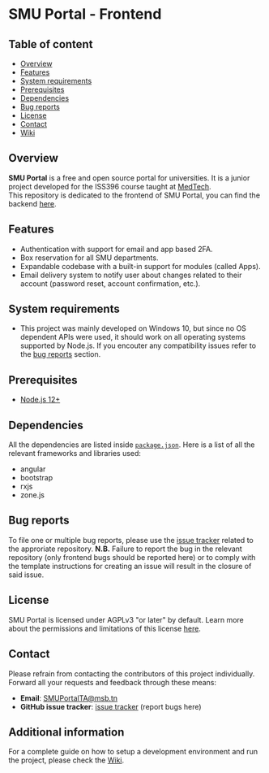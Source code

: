 # SMU Portal - Frontend


## Table of content

* [Overview](#overview)
* [Features](#features)
* [System requirements](#system-requirements)
* [Prerequisites](#prerequisites)
* [Dependencies](#dependencies)
* [Bug reports](#bug-reports)
* [License](#license)
* [Contact](#contact)
* [Wiki][wiki]

## Overview

**SMU Portal** is a free and open source portal for universities. 
It is a junior project developed for the ISS396 course taught at [MedTech](http://www.medtech.tn/).    
This repository is dedicated to the frontend of SMU Portal, you can find the backend [here](https://github.com/MedTech-CS321/smuportal-backend).

## Features
- Authentication with support for email and app based 2FA.
- Box reservation for all SMU departments.
- Expandable codebase with a built-in support for modules (called Apps).
- Email delivery system to notify user about changes related to their account (password reset, account confirmation, etc.).

## System requirements

- This project was mainly developed on Windows 10, but since no OS dependent APIs were used, it should work on all operating systems supported by Node.js. If you encouter any compatibility issues refer to the [bug reports](#bug-reports) section.

## Prerequisites

- [Node.js 12+](https://nodejs.org/en/download/)

## Dependencies

All the dependencies are listed inside [`package.json`][package.json]. Here is a list of all the relevant frameworks and libraries used:
- angular
- bootstrap
- rxjs
- zone.js

## Bug reports

To file one or multiple bug reports, please use the [issue tracker][issue-tracker] related to the approriate repository.
**N.B.** Failure to report the bug in the relevant repository (only frontend bugs should be reported here) or to comply with the template instructions for creating an issue will result in the closure of said issue.
## License

SMU Portal is licensed under AGPLv3 "or later" by default. Learn more about the permissions and limitations of this license [here](https://github.com/MedTech-CS321/smuportal-backend/blob/master/LICENSE).

## Contact

Please refrain from contacting the contributors of this project individually. Forward all your requests and feedback through these means:

- **Email**: <SMUPortalTA@msb.tn>
- **GitHub issue tracker**: [issue tracker][issue-tracker] (report bugs here)

## Additional information
For a complete guide on how to setup a development environment and run the project, please check the [Wiki][wiki].

[issue-tracker]: https://github.com/MedTech-CS321/smuportal-frontend/issues
[package.json]: https://github.com/MedTech-CS321/smuportal-frontend/blob/master/package.json
[Wiki]: https://github.com/MedTech-CS321/smuportal-frontend/wiki

